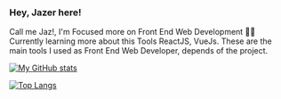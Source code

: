 ### Hey, Jazer here!

Call me Jaz!, I'm Focused more on Front End Web Development 🙌🏻
Currently learning more about this Tools ReactJS, VueJs. These are the main tools I used as Front End Web Developer, depends of the project.

[![My GitHub stats](https://github-readme-stats.vercel.app/api?username=jkpz10&show_icons=true&count_private=true&theme=vue-dark&include_all_commits=true)](https://github.com/anuraghazra/github-readme-stats)

[![Top Langs](https://github-readme-stats.vercel.app/api/top-langs/?username=jkpz10&layout=compact&theme=dark)](https://github.com/anuraghazra/github-readme-stats)
